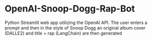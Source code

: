 # OpenAI-Snoop-Dogg-Rap-Bot
Python Streamlit web app utilizing the OpenAI API. The user enters a prompt and then in the style of Snoop Dogg an original album cover (DALLE2) and title + rap (LangChain) are then generated
